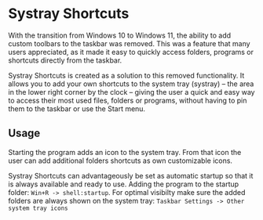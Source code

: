 # Systray Shortcuts

With the transition from Windows 10 to Windows 11, the ability to add custom toolbars to the taskbar was removed. This was a feature that many users appreciated, as it made it easy to quickly access folders, programs or shortcuts directly from the taskbar.

Systray Shortcuts is created as a solution to this removed functionality. It allows you to add your own shortcuts to the system tray (systray) – the area in the lower right corner by the clock – giving the user a quick and easy way to access their most used files, folders or programs, without having to pin them to the taskbar or use the Start menu.

## Usage
Starting the program adds an icon to the system tray. From that icon the user can add additional folders shortcuts as own customizable icons. 

Systray Shortcuts can advantageously be set as automatic startup so that it is always available and ready to use. Adding the program to the startup folder: ``Win+R -> shell:startup``. For optimal visibilty make sure the added folders are always shown on the system tray: ``Taskbar Settings -> Other system tray icons``
